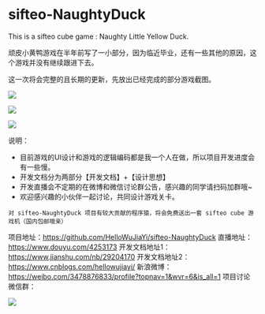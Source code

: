 # sifteo-NaughtyDuck
This is a sifteo cube game : Naughty Little Yellow Duck.

顽皮小黄鸭游戏在半年前写了一小部分，因为临近毕业，还有一些其他的原因，这个游戏并没有继续跟进下去。

这一次将会完整的且长期的更新，先放出已经完成的部分游戏截图。

![](https://wx3.sinaimg.cn/mw690/cf5b72a1ly1fuz3prck5mj20ll06zdjt.jpg)

![](https://wx3.sinaimg.cn/mw690/cf5b72a1ly1fuz3pr9fzqj2074074q48.jpg)

![](https://wx2.sinaimg.cn/mw690/cf5b72a1ly1fuz3pr9r3tj2074074jsq.jpg)

说明：

- 目前游戏的UI设计和游戏的逻辑编码都是我一个人在做，所以项目开发进度会有一些慢。
- 开发文档分为两部分【开发文档】+【设计思想】
- 开发直播会不定期的在微博和微信讨论群公告，感兴趣的同学请扫码加群哦~
- 欢迎感兴趣的小伙伴一起讨论，共同设计游戏关卡。

`对 sifteo-NaughtyDuck 项目有较大贡献的程序猿，将会免费送出一套 sifteo cube 游戏机（国内包邮哦亲）`

项目地址：https://github.com/HelloWuJiaYi/sifteo-NaughtyDuck
直播地址：https://www.douyu.com/4253173
开发文档地址1：https://www.jianshu.com/nb/29204170
开发文档地址2：https://www.cnblogs.com/hellowujiayi/
新浪微博：https://weibo.com/3478876833/profile?topnav=1&wvr=6&is_all=1
项目讨论微信群：

![](https://wx1.sinaimg.cn/mw690/cf5b72a1ly1fuz2r4p9ocj20u01bodkv.jpg)

